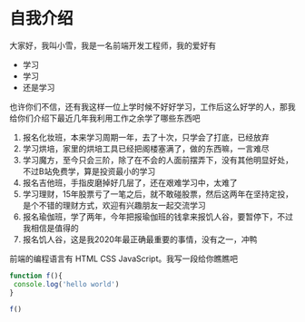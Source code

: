 # 自我介绍

大家好，我叫小雪，我是一名前端开发工程师，我的爱好有
* 学习
* 学习
* 还是学习

也许你们不信，还有我这样一位上学时候不好好学习，工作后这么好学的人，那我给你们介绍下最近几年我利用工作之余学了哪些东西吧
   
1. 报名化妆班，本来学习周期一年，去了十次，只学会了打底，已经放弃
2. 学习烘培，家里的烘培工具已经把阁楼塞满了，做的东西嘛，一言难尽
3. 学习魔方，至今只会三阶，除了在不会的人面前摆弄下，没有其他明显好处，不过B站免费学，算是投资最小的学习
4. 报名吉他班，手指皮磨掉好几层了，还在艰难学习中，太难了
5. 学习理财，15年股票亏了一笔之后，就不敢碰股票，然后这两年在坚持定投，是个不错的理财方式，欢迎有兴趣朋友一起交流学习
6. 报名瑜伽班，学了两年，今年把报瑜伽班的钱拿来报饥人谷，要暂停下，不过我相信是值得的
7. 报名饥人谷，这是我2020年最正确最重要的事情，没有之一，冲鸭

前端的编程语言有 HTML CSS JavaScript。我写一段给你瞧瞧吧

 ```javascript
 function f(){
  console.log('hello world')
}

f()
 ```